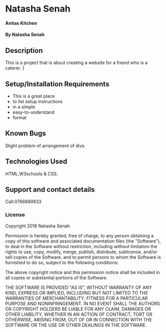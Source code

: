 # Natasha Senah
#### Anitas Kitchen
#### By **Natasha Senah**
## Description
This is a project that is about creating a website for a friend who is a caterer. }
## Setup/Installation Requirements
* This is a great place
* to list setup instructions
* in a simple
* easy-to-understand
* format
## Known Bugs
Slight problem of arrangement of divs.
## Technologies Used
HTML,W3schools & CSS.
## Support and contact details
Call:0766889933
### License
Copyright 2018 Natasha Senah

Permission is hereby granted, free of charge, to any person obtaining a copy of this software and associated documentation files (the "Software"), to deal in the Software without restriction, including without limitation the rights to use, copy, modify, merge, publish, distribute, sublicense, and/or sell copies of the Software, and to permit persons to whom the Software is furnished to do so, subject to the following conditions:

The above copyright notice and this permission notice shall be included in all copies or substantial portions of the Software.

THE SOFTWARE IS PROVIDED "AS IS", WITHOUT WARRANTY OF ANY KIND, EXPRESS OR IMPLIED, INCLUDING BUT NOT LIMITED TO THE WARRANTIES OF MERCHANTABILITY, FITNESS FOR A PARTICULAR PURPOSE AND NONINFRINGEMENT. IN NO EVENT SHALL THE AUTHORS OR COPYRIGHT HOLDERS BE LIABLE FOR ANY CLAIM, DAMAGES OR OTHER LIABILITY, WHETHER IN AN ACTION OF CONTRACT, TORT OR OTHERWISE, ARISING FROM, OUT OF OR IN CONNECTION WITH THE SOFTWARE OR THE USE OR OTHER DEALINGS IN THE SOFTWARE.
